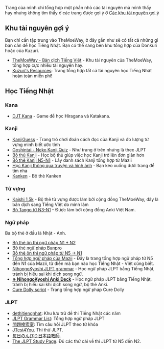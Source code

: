 Trang của mình chỉ tổng hợp một phần nhỏ các tài nguyên mà mình thấy hay nhưng không tìm thấy ở các trang được gợi ý ở [Các khu tài nguyên gợi ý](#khu-tài-nguyên-gợi-ý)


## Khu tài nguyên gợi ý

Bạn chỉ cần tập trung vào TheMoeWay, ở đây gần như sẽ có tất cả những gì bạn cần để học Tiếng Nhật. Bạn có thể sang bên khu tổng hợp của Donkuri hoặc của Kuzuri.

- [TheMoeWay - Bản dịch Tiếng Việt](https://daihocmo.github.io/tieng-nhat/) - Khu tài nguyên của TheMoeWay, tổng hợp cực nhiều tài nguyên hay.
- [Kuzuri's Resources](https://kuzuri.neocities.org/resources): Trang tổng hợp tất cả tài nguyên học Tiếng Nhật hoàn toàn miễn phí!


## Học Tiếng Nhật

### Kana
- [DJT Kana](https://djtguide.neocities.org/kana/index.html) - Game để học Hiragana và Katakana.

### Kanji
- [KanjiGuess](https://leb2.github.io/kanji-guess/) - Trang trò chơi đoán cách đọc của Kanji và đo lượng từ vựng mình biết ước tính
- [Goshintai - Neko Kanji Quiz](https://goshintai.xyz/projects/neko-kanji) - Như trang ở trên nhưng là theo JLPT
- [Bộ thủ Kanji](https://ankivn.com/bo-the/ngoai-ngu/tieng-nhat/bo-thu-chu-han/) - Học bộ thủ giúp việc học Kanji trở lên đơn giản hơn 
- [Bộ thẻ Kanji N5-N1](https://ankivn.com/bo-the/ngoai-ngu/tieng-nhat/ngu-phap-tieng-nhat-n5-n1-mazii/) - Lấy danh sách Kanji tổng hợp từ Mazii
- [Học Kanji thông qua truyện và hình ảnh](https://ankivn.com/uncategorized/deck-tango-n321vietsub/) - Bạn kéo xuống dưới trang để tìm nha
- [Kanken](https://ankiweb.net/shared/info/1833474130) - Bộ thẻ Kanken

### Từ vựng
- [Kaishi 1.5k](https://ankivn.com/bo-the/ngoai-ngu/tieng-nhat/kaishi-1500-tu-vung-tieng-nhat/) - Bộ thẻ từ vựng được làm bởi cộng đồng TheMoeWay, đây là bản dịch sang Tiếng Việt do mình làm
- [Bộ Tango từ N3-N1](https://ankivn.com/uncategorized/deck-tango-n321vietsub/) - Được làm bởi cộng đồng Anki Việt Nam.

### Ngữ pháp
Ba bộ thẻ ở đầu là Nhật - Anh.

- [Bộ thẻ ôn thi ngữ pháp N1 + N2]( https://www.mediafire.com/folder/1281g9p4j3tfexz,bu49o5guleyv55i/shared)
- [Bộ thẻ ngữ pháp Bunpro](https://mega.nz/file/pZQUxLJB#uRuBfWzkCgwlunKc0kGS0YuMkeOLbbGeDJvntkBh_DE) 
- [Bộ thẻ ôn thi ngữ pháp từ N5 -> N1](https://drive.google.com/file/d/1hqMKgbWNOq8arzaIKwI3UeEgeLVThc2R/view)
- [Tổng hợp ngữ pháp của Mazii](https://mazii.net/vi-VN/jlpt/grammar/) - Đây là trang tổng hợp ngữ pháp từ N5 đến N1 của Mazii, từ điển mà bạn nào học Tiếng Nhật - Việt cũng biết.
- [NihongoKyoshi JLPT grammar](https://nihongokyoshi-net.com/jlpt-grammars/) - Học ngữ pháp JLPT bằng Tiếng Nhật, tránh bị hiểu sai khi dịch song ngữ.
- **[※ NihongoKyoshi Anki Deck](https://drive.google.com/file/d/1tDBaabwgZMO8nxkcwcw4qBXayuk_513T/view?usp=sharing)** - Học ngữ pháp JLPT bằng Tiếng Nhật, tránh bị hiểu sai khi dịch song ngữ, bộ thẻ Anki.
- [Cure Dolly script](https://kellenok.github.io/cure-script/) - Trang tổng hợp ngữ pháp Cure Dolly


### JLPT
- [dethitiengnhat](https://dethitiengnhat.com/en/): Khu lưu trữ đề thi Tiếng Nhật các năm
- [JLPT Grammar List](https://jlptgrammarlist.neocities.org/): Tổng hợp ngữ pháp JLPT
- [問題検索室](http://www.n-lab.org/library/mondai/): Tìm câu hỏi JLPT theo từ khóa
- [JTest4You](https://japanesetest4you.com/). Thi thử JLPT.
- [毎日のんびり日本語教師](https://nihongonosensei.net/).
- [The JLPT Study Page](https://www.jlptstudy.net/). Đủ các thứ cái về thi JLPT từ N5 đến N2.

